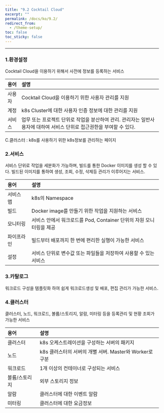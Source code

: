 ```yaml
---
title: "9.2 Cocktail Cloud"
excerpt: ""
permalink: /docs/ko/9.2/
redirect_from:
  - /theme-setup/
toc: false
toc_sticky: false
---
```


---
### 1.환경설정

Cocktail Cloud을 이용하기 위해서 사전에 정보를 등록하는 서비스

| **용어** | **설명** |
| :--- | :--- |
| 사용자 | Cocktail Cloud을 이용하기 위한 사용자 관리를 지원 |
| 계정 | k8s Cluster에 대한 사용자 인증 정보에 대한 관리를 지원 |
| 서비스 | 업무 또는 프로젝트 단위로 작업을 분산하여 관리. 관리자는 일반사용자에 대하여 서비스 단위로 접근권한을 부여할 수 있다. |

C.클러스터 : k8s를 사용하기 위한 k8s정보를 관리하는 페이지

### 2.서비스

서비스 단위로 작업을 세분화가 가능하며, 빌드를 통한 Docker 이미지를 생성 할 수 있다. 빌드된 이미지를 통하여 생성, 조회, 수정, 삭제등 관리가 이루어지는 서비스.

| **용어** | **설명** |
| :--- | :--- |
| 서비스 맵 | k8s의 Namespace |
| 빌드 | Docker image를 만들기 위한 작업을 지원하는 서비스 |
| 모니터링 | 서비스 안에서 워크로드를 Pod, Container 단위의 자원 모니터링을 제공 |
| 파이프라인 | 빌드부터 배포까지 한 번에 편리한 실행이 가능한 서비스 |
| 설정 | 서비스 단위로 변수값 또는 파일들을 저장하여 사용할 수 있는 서비스 |

### 3.카탈로그

워크로드 구성을 템플릿화 하여 쉽게 워크로드생성 및 배포, 편집 관리가 가능한 서비스.

### 4.클러스터

클러스터, 노드, 워크로드, 볼륨/스토리지, 알람, 미터링 등을 등록관리 및 현황 조회가 가능한 서비스

| **용어** | **설명** |
| :--- | :--- |
| 클러스터 | k8s 오케스트레이션을 구성하는 서버의 패키지 |
| 노드 | k8s 클러스터의 서버의 개별 서버. Master와 Worker로 구분 |
| 워크로드 | 1개 이상의 컨테이너로 구성되는 서비스 |
| 볼륨/스토리지 | 외부 스토리지 정보 |
| 알람 | 클러스터에 대한 이벤트 알람 |
| 미터링 | 클러스터에 대한 요금정보 |
